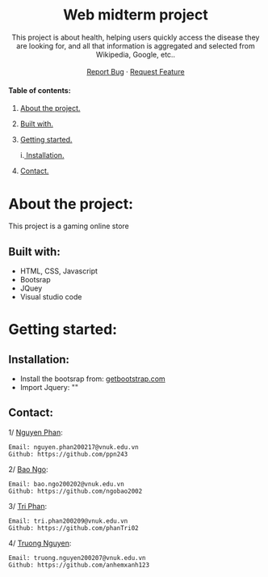 # <!-- PROJECT LOGO -->
<br />
<p align="center">

  <h1 align="center">Web midterm project</h1>
  
   <p align="center">
    This project is about health, helping users quickly access the disease they are looking for, and all that information is aggregated and selected from Wikipedia, Google, etc..
    <br />
    <br />
    <a href="https://github.com/ngobao2002/Midterm_webGame/issues">Report Bug</a>
    ·
    <a href="https://github.com/ngobao2002/Midterm_webGame/issues">Request Feature</a>
    
 </p>
 
 #### Table of contents:
1. [ About the project. ](#pro)
2. [ Built with. ](#tech)
3. [ Getting started. ](#get)

    i.[ Installation. ](#desc) 
   
4. [ Contact. ](#con)
# About the project:
This project is a gaming online store

<a name="tech"></a>
## Built with: 


-  HTML, CSS, Javascript
-  Bootsrap
-  JQuey
-  Visual studio code


<a name="get"></a>
# Getting started:

<a name="desc"></a>
## Installation:
- Install the bootsrap  from: <a href = "https://getbootstrap.com/">getbootstrap.com</a>
- Import Jquery: 
"<script src="https://ajax.googleapis.com/ajax/libs/mootools/1.6.0/mootools.min.js"></script>"

  
<a name="con"></a>  


## Contact:
1/ <a href="https://github.com/ppn243" target="_blank">Nguyen Phan</a>:
```
Email: nguyen.phan200217@vnuk.edu.vn
Github: https://github.com/ppn243
```

2/ <a href="https://github.com/ngobao2002" target="_blank">Bao Ngo</a>:
```
Email: bao.ngo200202@vnuk.edu.vn
Github: https://github.com/ngobao2002
```

3/ <a href="https://github.com/phanTri02" target="_blank">Tri Phan</a>:
```
Email: tri.phan200209@vnuk.edu.vn
Github: https://github.com/phanTri02
```

4/ <a href="https://github.com/anhemxanh123" target="_blank">Truong Nguyen</a>:
```
Email: truong.nguyen200207@vnuk.edu.vn
Github: https://github.com/anhemxanh123
```
